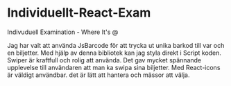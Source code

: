 # Individuellt-React-Exam
Indivuduell Examination - Where It's @

Jag har valt att använda JsBarcode för att trycka ut unika barkod till var och en biljetter. Med hjälp av denna bibliotek kan jag styla direkt i Script koden.
Swiper är kraftfull och rolig att använda. Det gav mycket spännande upplevelse till användaren att man ka swipa sina biljetter. 
Med React-icons är väldigt användbar. det är lätt att hantera och mässor att välja. 
